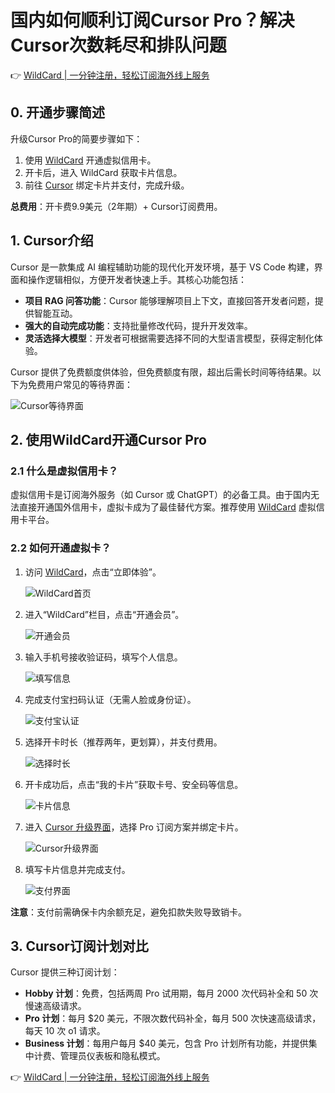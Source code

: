# 国内如何顺利订阅Cursor Pro？解决Cursor次数耗尽和排队问题

👉 [WildCard | 一分钟注册，轻松订阅海外线上服务](https://bbtdd.com/WildCard)

## 0. 开通步骤简述

升级Cursor Pro的简要步骤如下：

1. 使用 [WildCard](https://bbtdd.com/WildCard) 开通虚拟信用卡。
2. 开卡后，进入 WildCard 获取卡片信息。
3. 前往 [Cursor](https://www.cursor.com/pricing) 绑定卡片并支付，完成升级。

**总费用**：开卡费9.9美元（2年期）+ Cursor订阅费用。

## 1. Cursor介绍

Cursor 是一款集成 AI 编程辅助功能的现代化开发环境，基于 VS Code 构建，界面和操作逻辑相似，方便开发者快速上手。其核心功能包括：

- **项目 RAG 问答功能**：Cursor 能够理解项目上下文，直接回答开发者问题，提供智能互动。
- **强大的自动完成功能**：支持批量修改代码，提升开发效率。
- **灵活选择大模型**：开发者可根据需要选择不同的大型语言模型，获得定制化体验。

Cursor 提供了免费额度供体验，但免费额度有限，超出后需长时间等待结果。以下为免费用户常见的等待界面：

![Cursor等待界面](https://bbtdd.com/img/73153603.webp)

## 2. 使用WildCard开通Cursor Pro

### 2.1 什么是虚拟信用卡？

虚拟信用卡是订阅海外服务（如 Cursor 或 ChatGPT）的必备工具。由于国内无法直接开通国外信用卡，虚拟卡成为了最佳替代方案。推荐使用 [WildCard](https://bbtdd.com/WildCard) 虚拟信用卡平台。

### 2.2 如何开通虚拟卡？

1. 访问 [WildCard](https://bbtdd.com/WildCard)，点击“立即体验”。
   
   ![WildCard首页](https://bbtdd.com/img/8725867635620719.webp)

2. 进入“WildCard”栏目，点击“开通会员”。

   ![开通会员](https://bbtdd.com/img/527721955107.webp)

3. 输入手机号接收验证码，填写个人信息。

   ![填写信息](https://bbtdd.com/img/157471794.webp)

4. 完成支付宝扫码认证（无需人脸或身份证）。

   ![支付宝认证](https://bbtdd.com/img/9996791229370767.webp)

5. 选择开卡时长（推荐两年，更划算），并支付费用。

   ![选择时长](https://bbtdd.com/img/6037633530879083.webp)

6. 开卡成功后，点击“我的卡片”获取卡号、安全码等信息。

   ![卡片信息](https://bbtdd.com/img/9964380095.webp)

7. 进入 [Cursor 升级界面](https://www.cursor.com/pricing)，选择 Pro 订阅方案并绑定卡片。

   ![Cursor升级界面](https://bbtdd.com/img/28713385651916.webp)

8. 填写卡片信息并完成支付。

   ![支付界面](https://bbtdd.com/img/225243135.webp)

**注意**：支付前需确保卡内余额充足，避免扣款失败导致销卡。

## 3. Cursor订阅计划对比

Cursor 提供三种订阅计划：

- **Hobby 计划**：免费，包括两周 Pro 试用期，每月 2000 次代码补全和 50 次慢速高级请求。
- **Pro 计划**：每月 $20 美元，不限次数代码补全，每月 500 次快速高级请求，每天 10 次 o1 请求。
- **Business 计划**：每用户每月 $40 美元，包含 Pro 计划所有功能，并提供集中计费、管理员仪表板和隐私模式。

👉 [WildCard | 一分钟注册，轻松订阅海外线上服务](https://bbtdd.com/WildCard)